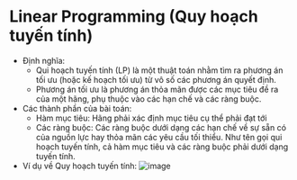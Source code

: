 # Linear Programming (Quy hoạch tuyến tính)

- Định nghĩa: 
  + Qui hoạch tuyến tính (LP) là một thuật toán nhằm tìm ra phương án tối ưu (hoặc kế hoạch tối ưu) từ vô số các phương án quyết định.
  + Phương án tối ưu là phương án thỏa mãn được các mục tiêu đề ra của một hãng, phụ thuộc vào các hạn chế và các ràng buộc.
- Các thành phần của bài toán: 
  + Hàm mục tiêu: Hãng phải xác định mục tiêu cụ thể phải đạt tới
  + Các ràng buộc: Các ràng buộc dưới dạng các hạn chế về sự sẵn có của nguồn lực hay thỏa mãn các yêu cầu tối thiểu. Như tên gọi qui hoạch tuyến tính, cả hàm mục tiêu và các ràng buộc phải dưới dạng tuyến tính.
- Ví dụ về Quy hoạch tuyến tính: 
  ![image](https://user-images.githubusercontent.com/126397851/232415767-0ffbfb1c-f547-4242-bd45-416b16f8c101.png)
